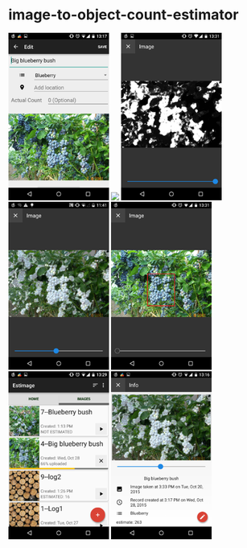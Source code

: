 # image-to-object-count-estimator

<img src="screenshots/implement_interface_edit_record.png" width="200">

<img src="screenshots/implement_interface_home.png.png" width="200">
<img src="screenshots/implement_interface_image_display_density.png" width="200">
<img src="screenshots/implement_interface_image_display_mixed.png" width="200">
<img src="screenshots/implement_interface_image_display_original.png" width="200">
<img src="screenshots/implement_interface_image_repository.png" width="200">
<img src="screenshots/implement_interface_record_info.png" width="200">
